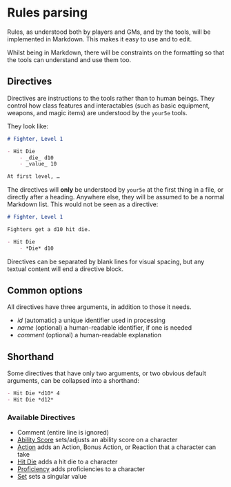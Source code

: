 Rules parsing
=============

Rules, as understood both by players and GMs, and by the tools, will be
implemented in Markdown. This makes it easy to use and to edit.

Whilst being in Markdown, there will be constraints on the formatting so
that the tools can understand and use them too.


## Directives

Directives are instructions to the tools rather than to human beings. They
control how class features and interactables (such as basic equipment,
weapons, and magic items) are understood by the `your5e` tools.

They look like:

```markdown
# Fighter, Level 1

- Hit Die
    - _die_ d10
    - _value_ 10

At first level, …
```

The directives will **only** be understood by `your5e` at the first thing in a
file, or directly after a heading. Anywhere else, they will be assumed to be
a normal Markdown list. This would not be seen as a directive:

```markdown
# Fighter, Level 1

Fighters get a d10 hit die.

- Hit Die
    - *Die* d10
````

Directives can be separated by blank lines for visual spacing, but any textual
content will end a directive block.


## Common options

All directives have three arguments, in addition to those it needs.

- *id* (automatic) a unique identifier used in processing
- *name* (optional) a human-readable identifier, if one is needed
- *comment* (optional) a human-readable explanation


## Shorthand

Some directives that have only two arguments, or two obvious default
arguments, can be collapsed into a shorthand:

```markdown
- Hit Die *d10* 4
- Hit Die *d12*
```


### Available Directives

- Comment (entire line is ignored)
- [Ability Score](directives/ability_score.md) sets/adjusts an ability score
  on a character
- [Action](directives/action.md) adds an Action, Bonus Action, or Reaction
  that a character can take
- [Hit Die](directives/hit_die.md) adds a hit die to a character
- [Proficiency](directives/proficiency.md) adds proficiencies to a character
- [Set](directives/set.md) sets a singular value
